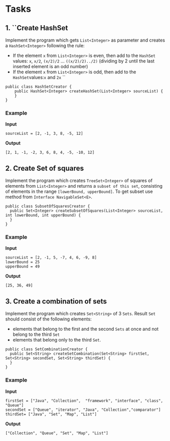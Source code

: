# Tasks

## 1. ``Create HashSet

Implement the program which gets `List<Integer>` as parameter and creates a `HashSet<Integer>` following the rule:

* If the element `x` from `List<Integer>` is even, then add to the `HashSet` values: `x`, `x/2`, `(x/2)/2`
  ... `((x/2)/2)../2)` (dividing by 2 until the last inserted element is an odd number)
* If the element `x` from `List<Integer>` is odd, then add to the `HashSet`values:`x` and `2x`
``
```
public class HashSetCreator {
    public HashSet<Integer> createHashSet(List<Integer> sourceList) {
    }
}
```

### Example

**Input**

```
sourceList = [2, -1, 3, 8, -5, 12]
```

**Output**

```
[2, 1, -1, -2, 3, 6, 8, 4, -5, -10, 12]
```

## 2. Create Set of squares

Implement the program which creates `TreeSet<Integer>` of squares of elements from `List<Integer>`
and returns a `subset
of this set`, consisting of elements in the range `[lowerBound, upperBound]`. To get subset use method
from `Interface NavigableSet<E>`.

```
public class SubsetOfSquaresCreator {
  public Set<Integer> createSubsetOfSquares(List<Integer> sourceList, int lowerBound, int upperBound) {
  }
}
```

### Example

**Input**

```
sourceList = [2, -1, 5, -7, 4, 6, -9, 8]
lowerBound = 25
upperBound = 49
```

**Output**

```
[25, 36, 49]
```

## 3. Create a combination of sets

Implement the program which creates `Set<String>` of 3 `Sets`. Result `Set` should 
consist of the following elements:
* elements that belong to the first and the second `Sets` at once and not belong to the third `Set`
* elements that belong only to the third `Set`.
```
public class SetCombinationCreator {
  public Set<String> createSetCombination(Set<String> firstSet, Set<String> secondSet, Set<String> thirdSet) {
  }
}
```

### Example

**Input**

```
firstSet = ["Java", "Collection",  "framework", "interface", "class", "Queue"]
secondSet = ["Queue", "iterator", "Java", "Collection","comparator"]
thirdSet= ["Java", "Set", "Map", "List"]
```

**Output**

```
["Collection", "Queue", "Set", "Map", "List"]
```
